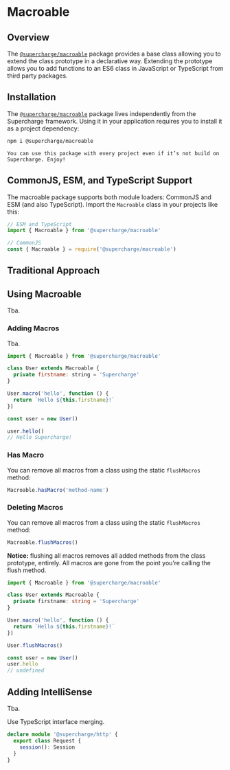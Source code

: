 # Macroable


## Overview
The [`@supercharge/macroable`](https://github.com/supercharge/macroable) package provides a base class allowing you to extend the class prototype in a declarative way. Extending the prototype allows you to add functions to an ES6 class in JavaScript or TypeScript from third party packages.


## Installation
The [`@supercharge/macroable`](https://github.com/supercharge/macroable) package lives independently from the Supercharge framework. Using it in your application requires you to install it as a project dependency:

```bash
npm i @supercharge/macroable
```


```success
You can use this package with every project even if it’s not build on Supercharge. Enjoy!
```


## CommonJS, ESM, and TypeScript Support
The macroable package supports both module loaders: CommonJS and ESM (and also TypeScript). Import the `Macroable` class in your projects like this:

```js
// ESM and TypeScript
import { Macroable } from '@supercharge/macroable'

// CommonJS
const { Macroable } = require('@supercharge/macroable')
```


## Traditional Approach


## Using Macroable
Tba.

### Adding Macros
Tba.

```js
import { Macroable } from '@supercharge/macroable'

class User extends Macroable {
  private firstname: string = 'Supercharge'
}

User.macro('hello', function () {
  return `Hello ${this.firstname}!`
})

const user = new User()

user.hello()
// Hello Supercharge!
```


### Has Macro
You can remove all macros from a class using the static `flushMacros` method:

```ts
Macroable.hasMacro('method-name')
```


### Deleting Macros
You can remove all macros from a class using the static `flushMacros` method:

```ts
Macroable.flushMacros()
```

**Notice:** flushing all macros removes all added methods from the class prototype, entirely. All macros are gone from the point you’re calling the flush method.

```ts
import { Macroable } from '@supercharge/macroable'

class User extends Macroable {
  private firstname: string = 'Supercharge'
}

User.macro('hello', function () {
  return `Hello ${this.firstname}!`
})

User.flushMacros()

const user = new User()
user.hello
// undefined
```


## Adding IntelliSense
Tba.

Use TypeScript interface merging.

```ts
declare module '@supercharge/http' {
  export class Request {
    session(): Session
  }
}
```
